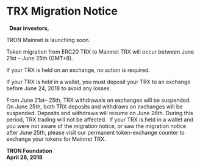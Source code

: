 # TRX Migration Notice
 
**Dear investors,**

TRON Mainnet is launching soon. 

Token migration from ERC20 TRX to Mainnet TRX will occur between June 21st – June 25th (GMT+8).

If your TRX is held on an exchange, no action is required.

If your TRX is held in a wallet, you must deposit your TRX to an exchange before June 24, 2018 to avoid any losses.

From June 21st– 25th, TRX withdrawals on exchanges will be suspended. On June 25th, both TRX deposits and withdraws on exchanges will be suspended. Deposits and withdraws will resume on June 26th. During this period, TRX trading will not be affected. 
If your TRX is held in a wallet and you were not aware of the migration notice, or saw the migration notice after June 25th, please visit our permanent token-exchange counter to exchange your tokens for Mainnet TRX.

**TRON Foundation  
April 28, 2018**


